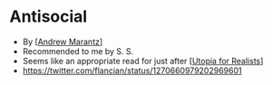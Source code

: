# Antisocial
- By [[Andrew Marantz]]
- Recommended to me by S. S.
- Seems like an appropriate read for just after [[Utopia for Realists]]
- https://twitter.com/flancian/status/1270660979202969601

[//begin]: # "Autogenerated link references for markdown compatibility"
[Andrew Marantz]: andrew-marantz "Andrew Marantz"
[Utopia for Realists]: utopia-for-realists "Utopia for Realists"
[//end]: # "Autogenerated link references"
